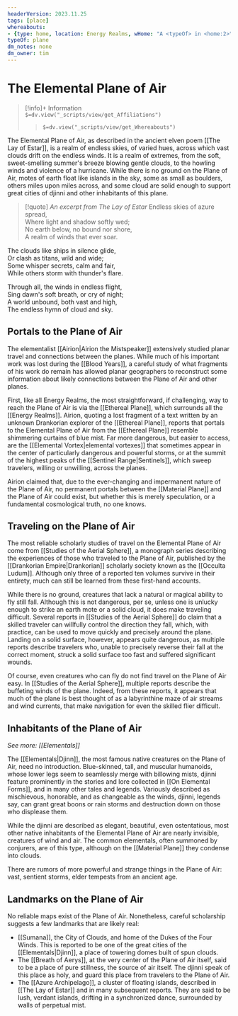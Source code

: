 ```yaml
---
headerVersion: 2023.11.25
tags: [place]
whereabouts: 
- {type: home, location: Energy Realms, wHome: "A <typeOf> in <home:2>"}
typeOf: plane
dm_notes: none
dm_owner: tim
---
```

# The Elemental Plane of Air
>[!info]+ Information  
> `$=dv.view("_scripts/view/get_Affiliations")`  
>> `$=dv.view("_scripts/view/get_Whereabouts")`

The Elemental Plane of Air, as described in the ancient elven poem [[The Lay of Estar]], is a realm of endless skies, of varied hues, across which vast clouds drift on the endless winds. It is a realm of extremes, from the soft, sweet-smelling summer's breeze blowing gentle clouds, to the howling winds and violence of a hurricane. While there is no ground on the Plane of Air, motes of earth float like islands in the sky, some as small as boulders, others miles upon miles across, and some cloud are solid enough to support great cities of djinni and other inhabitants of this plane. 

>[!quote] *An excerpt from The Lay of Estar*
>Endless skies of azure spread,  
Where light and shadow softly wed;  
No earth below, no bound nor shore,  
A realm of winds that ever soar.
>
The clouds like ships in silence glide,  
Or clash as titans, wild and wide;  
Some whisper secrets, calm and fair,  
While others storm with thunder's flare.
>
Through all, the winds in endless flight,  
Sing dawn's soft breath, or cry of night;  
A world unbound, both vast and high,  
The endless hymn of cloud and sky.

## Portals to the Plane of Air

The elementalist [[Airion|Airion the Mistspeaker]] extensively studied planar travel and connections between the planes. While much of his important work was lost during the [[Blood Years]], a careful study of what fragments of his work do remain has allowed planar geographers to reconstruct some information about likely connections between the Plane of Air and other planes. 

First, like all Energy Realms, the most straightforward, if challenging, way to reach the Plane of Air is via the [[Ethereal Plane]], which surrounds all the [[Energy Realms]]. Airion, quoting a lost fragment of a text written by an unknown Drankorian explorer of the [[Ethereal Plane]], reports that portals to the Elemental Plane of Air from the [[Ethereal Plane]] resemble shimmering curtains of blue mist. Far more dangerous, but easier to access, are the [[Elemental Vortex|elemental vortexes]] that sometimes appear in the center of particularly dangerous and powerful storms, or at the summit of the highest peaks of the [[Sentinel Range|Sentinels]], which sweep travelers, willing or unwilling, across the planes. 

Airion claimed that, due to the ever-changing and impermanent nature of the Plane of Air, no permanent portals between the [[Material Plane]] and the Plane of Air could exist, but whether this is merely speculation, or a fundamental cosmological truth, no one knows.  

## Traveling on the Plane of Air

The most reliable scholarly studies of travel on the Elemental Plane of Air come from [[Studies of the Aerial Sphere]], a monograph series describing the experiences of those who traveled to the Plane of Air, published by the [[Drankorian Empire|Drankorian]] scholarly society known as the [[Occulta Ludum]]. Although only three of a reported ten volumes survive in their entirety, much can still be learned from these first-hand accounts. 

While there is no ground, creatures that lack a natural or magical ability to fly still fall. Although this is not dangerous, per se, unless one is unlucky enough to strike an earth mote or a solid cloud, it does make traveling difficult. Several reports in [[Studies of the Aerial Sphere]] do claim that a skilled traveler can willfully control the direction they fall, which, with practice, can be used to move quickly and precisely around the plane. Landing on a solid surface, however, appears quite dangerous, as multiple reports describe travelers who, unable to precisely reverse their fall at the correct moment, struck a solid surface too fast and suffered significant wounds. 

Of course, even creatures who can fly do not find travel on the Plane of Air easy. In [[Studies of the Aerial Sphere]], multiple reports describe the buffeting winds of the plane. Indeed, from these reports, it appears that much of the plane is best thought of as a labyrinthine maze of air streams and wind currents, that make navigation for even the skilled flier difficult. 
## Inhabitants of the Plane of Air

*See more: [[Elementals]]*

The [[Elementals|Djinn]], the most famous native creatures on the Plane of Air, need no introduction. Blue-skinned, tall, and muscular humanoids, whose lower legs seem to seamlessly merge with billowing mists, djinni feature prominently in the stories and lore collected in [[On Elemental Forms]], and in many other tales and legends. Variously described as mischievous, honorable, and as changeable as the winds, djinni, legends say, can grant great boons or rain storms and destruction down on those who displease them. 

While the djinni are described as elegant, beautiful, even ostentatious, most other native inhabitants of the Elemental Plane of Air are nearly invisible, creatures of wind and air. The common elementals, often summoned by conjurers, are of this type, although on the [[Material Plane]] they condense into clouds. 

There are rumors of more powerful and strange things in the Plane of Air: vast, sentient storms, elder tempests from an ancient age. 

## Landmarks on the Plane of Air

No reliable maps exist of the Plane of Air. Nonetheless, careful scholarship suggests a few landmarks that are likely real:

- [[Sumana]], the City of Clouds, and home of the Dukes of the Four Winds. This is reported to be one of the great cities of the [[Elementals|Djinn]], a place of towering domes built of spun clouds. 
- The [[Breath of Aerys]], at the very center of the Plane of Air itself, said to be a place of pure stillness, the source of air itself. The djinni speak of this place as holy, and guard this place from travelers to the Plane of Air. 
- The [[Azure Archipelago]], a cluster of floating islands, described in [[The Lay of Estar]] and in many subsequent reports. They are said to be lush, verdant islands, drifting in a synchronized dance, surrounded by walls of perpetual mist. 
